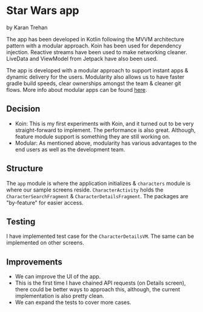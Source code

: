 # Star Wars app
by Karan Trehan

The app has been developed in Kotlin following the MVVM architecture pattern with a modular approach.  Koin has been used for dependency injection. Reactive streams have been used to make networking cleaner. LiveData and ViewModel from Jetpack have also been used.

The app is developed with a modular approach to support instant apps & dynamic delivery for the users. Modularity also allows us to have faster gradle build speeds, clear ownerships amongst the team & cleaner git flows. More info about modular apps can be found [here](https://medium.com/mindorks/writing-a-modular-project-on-android-304f3b09cb37).

## Decision
* Koin: This is my first experiments with Koin, and it turned out to be very straight-forward to implement. The performance is also great. Although, feature module support is something they are still working on.
* Modular: As mentioned above, modularity has various advantages to the end users as well as the development team.

## Structure
The `app` module is where the application initializes & `characters` module is where our sample screens reside. 
`CharacterActivity` holds the `CharacterSearchFragment` & `CharacterDetailsFragment`.
The packages are "by-feature" for easier access.

## Testing
I have implemented test case for the `CharacterDetailsVM`. The same can be implemented on other screens. 

## Improvements
* We can improve the UI of the app. 
* This is the first time I have chained API requests (on Details screen), there could be better ways to approach this, although, the current implementation is also pretty clean.
* We can expand the tests to cover more cases. 